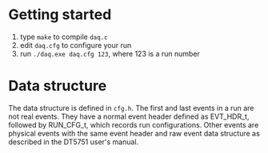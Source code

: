 # Getting started

1. type `make` to compile `daq.c`
2. edit `daq.cfg` to configure your run
3. run `./daq.exe daq.cfg 123`, where 123 is a run number

# Data structure

The data structure is defined in `cfg.h`. The first and last events in a run
are not real events. They have a normal event header defined as EVT_HDR_t,
followed by RUN_CFG_t, which records run configurations. Other events are
physical events with the same event header and raw event data structure as
described in the DT5751 user's manual.

